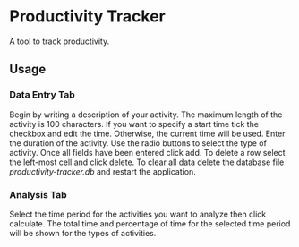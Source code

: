 # Productivity Tracker

A tool to track productivity.

## Usage

### Data Entry Tab

Begin by writing a description of your activity. The maximum length of the activity is 100 characters. If you want to specify a start time tick the checkbox and edit the time. Otherwise, the current time will be used. Enter the duration of the activity. Use the radio buttons to select the type of activity. Once all fields have been entered click add. To delete a row select the left-most cell and click delete. To clear all data delete the database file *productivity-tracker.db* and restart the application.

### Analysis Tab

Select the time period for the activities you want to analyze then click calculate. The total time and percentage of time for the selected time period will be shown for the types of activities.
